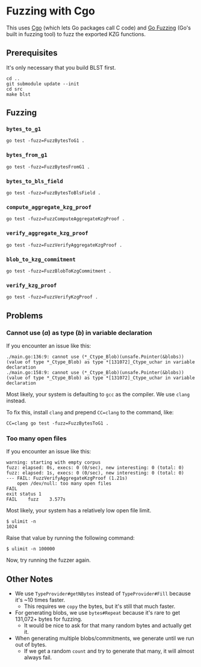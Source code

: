 # Fuzzing with Cgo

This uses [Cgo](https://go.dev/blog/cgo) (which lets Go packages call C code)
and [Go Fuzzing](https://go.dev/security/fuzz/) (Go's built in fuzzing tool) to
fuzz the exported KZG functions.

## Prerequisites

It's only necessary that you build BLST first.

```
cd ..
git submodule update --init
cd src
make blst
```

## Fuzzing

### `bytes_to_g1`
```
go test -fuzz=FuzzBytesToG1 .
```

### `bytes_from_g1`
```
go test -fuzz=FuzzBytesFromG1 .
```

### `bytes_to_bls_field`
```
go test -fuzz=FuzzBytesToBlsField .
```

### `compute_aggregate_kzg_proof`
```
go test -fuzz=FuzzComputeAggregateKzgProof .
```

### `verify_aggregate_kzg_proof`
```
go test -fuzz=FuzzVerifyAggregateKzgProof .
```

### `blob_to_kzg_commitment`
```
go test -fuzz=FuzzBlobToKzgCommitment .
```

### `verify_kzg_proof`
```
go test -fuzz=FuzzVerifyKzgProof .
```

## Problems

### Cannot use (*a*) as type (*b*) in variable declaration

If you encounter an issue like this:
```
./main.go:136:9: cannot use (*_Ctype_Blob)(unsafe.Pointer(&blobs)) (value of type *_Ctype_Blob) as type *[131072]_Ctype_uchar in variable declaration
./main.go:158:9: cannot use (*_Ctype_Blob)(unsafe.Pointer(&blobs)) (value of type *_Ctype_Blob) as type *[131072]_Ctype_uchar in variable declaration
```

Most likely, your system is defaulting to `gcc` as the compiler. We use `clang` instead.

To fix this, install `clang` and prepend `CC=clang` to the command, like:
```
CC=clang go test -fuzz=FuzzBytesToG1 .
```

### Too many open files

If you encounter an issue like this:
```
warning: starting with empty corpus
fuzz: elapsed: 0s, execs: 0 (0/sec), new interesting: 0 (total: 0)
fuzz: elapsed: 1s, execs: 0 (0/sec), new interesting: 0 (total: 0)
--- FAIL: FuzzVerifyAggregateKzgProof (1.21s)
    open /dev/null: too many open files
FAIL
exit status 1
FAIL	fuzz	3.577s
```

Most likely, your system has a relatively low open file limit.
```
$ ulimit -n
1024
```

Raise that value by running the following command:
```
$ ulimit -n 100000
```

Now, try running the fuzzer again.

## Other Notes

* We use `TypeProvider#getNBytes` instead of `TypeProvider#Fill` because it's ~10 times faster.
  * This requires we `copy` the bytes, but it's still that much faster.
* For generating blobs, we use `bytes#Repeat` because it's rare to get 131,072+ bytes for fuzzing.
  * It would be nice to ask for that many random bytes and actually get it.
* When generating multiple blobs/commitments, we generate until we run out of bytes.
  * If we get a random `count` and try to generate that many, it will almost always fail.